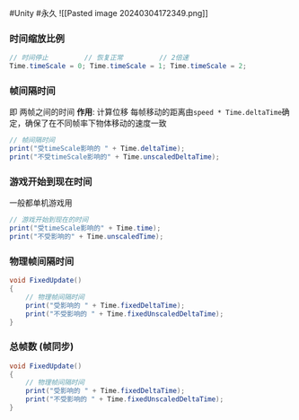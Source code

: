 #Unity #永久 
![[Pasted image 20240304172349.png]]

### 时间缩放比例    
```csharp
// 时间停止         // 恢复正常         // 2倍速
Time.timeScale = 0; Time.timeScale = 1; Time.timeScale = 2;
```

### 帧间隔时间
即 两帧之间的时间
**作用**: 计算位移    每帧移动的距离由`speed * Time.deltaTime`确定，确保了在不同帧率下物体移动的速度一致
```csharp
// 帧间隔时间
print("受timeScale影响的 " + Time.deltaTime);
print("不受timeScale影响的" + Time.unscaledDeltaTime);
```

### 游戏开始到现在时间
一般都单机游戏用
```csharp
// 游戏开始到现在的时间
print("受timeScale影响的" + Time.time);
print("不受影响的" + Time.unscaledTime);
```

### 物理帧间隔时间
```csharp
void FixedUpdate()
{
	// 物理帧间隔时间
	print("受影响的 " + Time.fixedDeltaTime);
	print("不受影响的 " + Time.fixedUnscaledDeltaTime);
}
```

### 总帧数    (帧同步)
```csharp
void FixedUpdate()
{
	// 物理帧间隔时间
	print("受影响的 " + Time.fixedDeltaTime);
	print("不受影响的 " + Time.fixedUnscaledDeltaTime);
}
```

